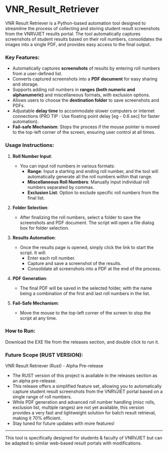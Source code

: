 # VNR_Result_Retriever

VNR Result Retriever is a Python-based automation tool designed to streamline the process of collecting and storing student result screenshots from the VNRVJIET results portal. The tool automatically captures screenshots of student results based on their roll numbers, consolidates the images into a single PDF, and provides easy access to the final output.

### Key Features:
- Automatically captures **screenshots** of results by entering roll numbers from a user-defined list.
- Converts captured screenshots into a **PDF document** for easy sharing and storage.
- Supports adding roll numbers in **ranges (both numeric and alphanumeric)** and miscellaneous formats, with exclusion options.
- Allows users to choose the **destination folder** to save screenshots and PDFs.
- Adjustable **delay time** to accommodate slower computers or internet connections (PRO TIP : Use floating point delay [eg - 0.6 sec] for faster automation).
- **Fail-safe Mechanism**: Stops the process if the mouse pointer is moved to the top-left corner of the screen, ensuring user control at all times.

### Usage Instructions:

1. **Roll Number Input**:  
   - You can input roll numbers in various formats:
     - **Range**: Input a starting and ending roll number, and the tool will automatically generate all the roll numbers within that range.
     - **Miscellaneous Roll Numbers**: Manually input individual roll numbers separated by commas.
     - **Exclusion List**: Option to exclude specific roll numbers from the final list.

2. **Folder Selection**:  
   - After finalizing the roll numbers, select a folder to save the screenshots and PDF document. The script will open a file dialog box for folder selection.

3. **Results Automation**:  
   - Once the results page is opened, simply click the link to start the script. It will:
     - Enter each roll number.
     - Capture and save a screenshot of the results.
     - Consolidate all screenshots into a PDF at the end of the process.

4. **PDF Generation**:  
   - The final PDF will be saved in the selected folder, with the name being a combination of the first and last roll numbers in the list.

5. **Fail-Safe Mechanism**:  
   - Move the mouse to the top-left corner of the screen to stop the script at any time.

### How to Run:
Download the EXE file from the releases section, and double click to run it.

### Future Scope (RUST VERSION):

VNR Result Retriever (Rust) - Alpha Pre-release
- The RUST version of this project is available in the releases section as an alpha pre-release.
- This release offers a simplified feature set, allowing you to automatically capture student result screenshots from the VNRVJIET portal based on a single range of roll numbers.
- While PDF generation and advanced roll number handling (misc rolls, exclusion list, multiple ranges) are not yet available, this version provides a very fast and lightweight solution for batch result retrieval, making it 70% efficient.
- Stay tuned for future updates with more features!

---

This tool is specifically designed for students & faculty of VNRVJIET but can be adapted to similar web-based result portals with modifications.
